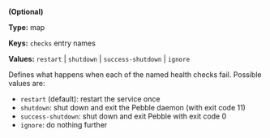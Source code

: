 **(Optional)**

**Type:** map

**Keys:** `checks` entry names

**Values:** `restart` | `shutdown` | `success-shutdown` | `ignore`

Defines what happens when each of the named health checks
fail. Possible values are:
  - `restart` (default): restart the service once
  - `shutdown`: shut down and exit the Pebble daemon (with exit code 11)
  - `success-shutdown`: shut down and exit Pebble with exit code 0
  - `ignore`: do nothing further